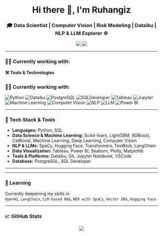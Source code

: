 
<h1 align="center">Hi there 👋, I'm Ruhangiz</h1>
<h3 align="center">🎓 Data Scientist | Computer Vision | Risk Modeling | Dataiku | NLP & LLM Explorer ⚙️</h3>

<p align="center">
  <a href="https://www.linkedin.com/in/ruhangiz-gurbanova/">
    <img src="https://img.shields.io/badge/-LinkedIn-blue?style=for-the-badge&logo=linkedin" />
  </a>
  <a href="r.qurbanova1997@gmail.com">
    <img src="https://img.shields.io/badge/-Gmail-D14836?style=for-the-badge&logo=gmail&logoColor=white" />
  </a>
</p>

---

### 👩‍💻 Currently working with:

**🛠️ Tools & Technologies**  
### 👩‍💻 Currently working with:

![Python](https://img.shields.io/badge/Python-FFD43B?style=flat&logo=python&logoColor=blue)  ![Dataiku](https://img.shields.io/badge/Dataiku-00B9AD?style=flat&logo=dataiku&logoColor=white)  ![PostgreSQL](https://img.shields.io/badge/PostgreSQL-336791?style=flat&logo=postgresql&logoColor=white)  ![SQLDeveloper](https://img.shields.io/badge/SQLDeveloper-336791?style=flat&logo=oracle&logoColor=white)  ![Tableau](https://img.shields.io/badge/Tableau-E97627?style=flat&logo=tableau&logoColor=white)  ![Jupyter](https://img.shields.io/badge/Jupyter-F37626?style=flat&logo=jupyter&logoColor=white)  ![Machine Learning](https://img.shields.io/badge/Machine_Learning-4B8BBE?style=flat&logo=scikitlearn&logoColor=white)  ![Computer Vision](https://img.shields.io/badge/Computer_Vision-007ACC?style=flat&logo=opencv&logoColor=white)  ![NLP](https://img.shields.io/badge/NLP-FF6F61?style=flat&logo=ibm&logoColor=white)  ![LLM](https://img.shields.io/badge/LLM-6F42C1?style=flat&logo=openai&logoColor=white)  ![Power BI](https://img.shields.io/badge/Power_BI-F2C811?style=flat&logo=microsoft-powerbi&logoColor=black)


---

### 🚀 Tech Stack & Tools

- **Languages:** Python, SQL
- **Data Science & Machine Learning:** Scikit-learn, LightGBM, XGBoost, CatBoost, Machine Learning, Deep Learning, Computer Vision
- **NLP & LLMs:** SpaCy, Hugging Face, Transformers, TextBlob, LangChain
- **Data Visualization:** Tableau, Power BI, Seaborn, Plotly, Matplotlib
- **Tools & Platforms:** Dataiku, Git, Jupyter Notebook, VSCode
- **Database:** PostgreSQL, SQL Developer

---
---

### 🧠 Learning

Currently deepening my skills in:  
`OpenAI`, `LangChain`, `LLM-based RAG`, `NER with SpaCy`, `Vector DBs`, `Hugging Face`

---

### 📈 GitHub Stats

<p align="center">
  <img src="https://github-readme-stats.vercel.app/api?username=RuhangizGurbanova&show_icons=true&theme=radical" />
</p>

